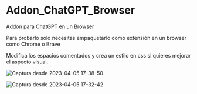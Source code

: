 # Addon_ChatGPT_Browser
Addon para ChatGPT en un Browser 

Para probarlo solo necesitas empaquetarlo como extensión en un browser como Chrome o Brave

Modifica los espacios comentados y crea un estilo en css si quieres mejorar el aspecto visual.

![Captura desde 2023-04-05 17-38-50](https://user-images.githubusercontent.com/50802374/230237858-5be247b3-f2f7-4ae4-a392-2335b5c269e4.png)


![Captura desde 2023-04-05 17-32-42](https://user-images.githubusercontent.com/50802374/230237872-84b51a50-15a6-496d-9f17-a420a842f741.png)

